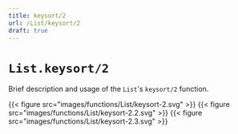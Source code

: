 ```yaml
---
title: keysort/2
url: /List/keysort/2
draft: true
---
```


# `List.keysort/2`
Brief description and usage of the `List`'s `keysort/2` function.

{{< figure src="images/functions/List/keysort-2.svg" >}}
{{< figure src="images/functions/List/keysort-2.2.svg" >}}
{{< figure src="images/functions/List/keysort-2.3.svg" >}}
